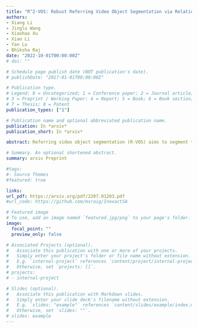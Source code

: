 ```yaml
---
title: "R^2-VOS: Robust Referring Video Object Segmentation via Relational Cycle Consistency"
authors:
- Xiang Li
- Jinglu Wang
- Xiaohao Xu
- Xiao Li
- Yan Lu
- Bhiksha Raj
date: "2022-10-01T00:00:00Z"
# doi: ""

# Schedule page publish date (NOT publication's date).
# publishDate: "2017-01-01T00:00:00Z"

# Publication type.
# Legend: 0 = Uncategorized; 1 = Conference paper; 2 = Journal article;
# 3 = Preprint / Working Paper; 4 = Report; 5 = Book; 6 = Book section;
# 7 = Thesis; 8 = Patent
publication_types: ["1"]

# Publication name and optional abbreviated publication name.
publication: In *arxiv*
publication_short: In *arxiv*

abstract: Referring video object segmentation (R-VOS) aims to segment the object masks in a video given a referring linguistic expression to the object. It is a recently introduced task attracting growing research attention. However, all existing works make a strong assumption that the object depicted by the expression must exist in the video, namely, the expression and video must have an object-level semantic consensus. This is often violated in real-world applications where an expression can be queried to false videos, and existing methods always fail in such false queries due to abusing the assumption. In this work, we emphasize that studying semantic consensus is necessary to improve the robustness of R-VOS. Accordingly, we pose an extended task from R-VOS without the semantic consensus assumption, named Robust R-VOS (R2-VOS). The R2 -VOS task is essentially related to the joint modeling of the primary R-VOS task and its dual problem (text reconstruction). We embrace the observation that the embedding spaces have relational consistency through the cycle of text-video-text transformation, which connects the primary and dual problems. We leverage the cycle consistency to discriminate the semantic consensus, thus advancing the primary task. Parallel optimization of the primary and dual problems are enabled by introducing an early grounding medium. A new evaluation dataset, R2-Youtube-VOS, is collected to measure the robustness of R-VOS models against unpaired videos and expressions. Extensive experiments demonstrate that our method not only identifies negative pairs of unrelated expressions and videos, but also improves the segmentation accuracy for positive pairs with a superior disambiguating ability. Our model achieves the state-of-the-art performance on Ref-DAVIS17, Ref-Youtube-VOS, and the novel R2-Youtube-VOS dataset.

# Summary. An optional shortened abstract.
summary: arxiv Preprint

#tags:
#- Source Themes
#featured: true

links:
url_pdf: https://arxiv.org/pdf/2207.01203.pdf
#url_code: https://github.com/msraig/InexactSA

# Featured image
# To use, add an image named `featured.jpg/png` to your page's folder. 
image:
  focal_point: ""
  preview_only: false

# Associated Projects (optional).
#   Associate this publication with one or more of your projects.
#   Simply enter your project's folder or file name without extension.
#   E.g. `internal-project` references `content/project/internal-project/index.md`.
#   Otherwise, set `projects: []`.
# projects:
# - internal-project

# Slides (optional).
#   Associate this publication with Markdown slides.
#   Simply enter your slide deck's filename without extension.
#   E.g. `slides: "example"` references `content/slides/example/index.md`.
#   Otherwise, set `slides: ""`.
# slides: example
---
```

<!-- 
{{% alert note %}}
Click the *Cite* button above to demo the feature to enable visitors to import publication metadata into their reference management software.
{{% /alert %}}

{{% alert note %}}
Click the *Slides* button above to demo Academic's Markdown slides feature.
{{% /alert %}} -->

<!-- Supplementary notes can be added here, including [code and math](https://sourcethemes.com/academic/docs/writing-markdown-latex/). -->

